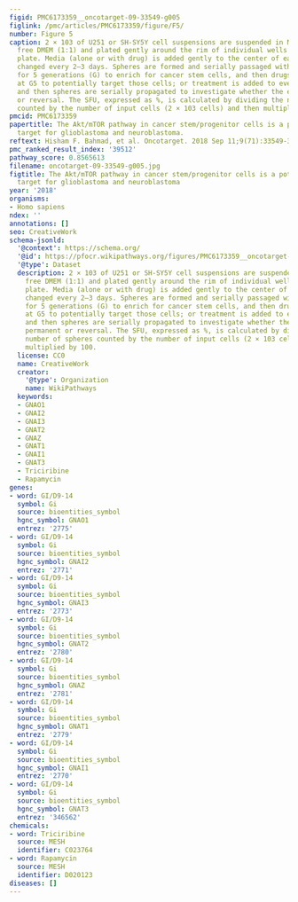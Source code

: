 ```yaml
---
figid: PMC6173359__oncotarget-09-33549-g005
figlink: /pmc/articles/PMC6173359/figure/F5/
number: Figure 5
caption: 2 × 103 of U251 or SH-SY5Y cell suspensions are suspended in Matrigel™/serum
  free DMEM (1:1) and plated gently around the rim of individual wells of a 24-well
  plate. Media (alone or with drug) is added gently to the center of each well and
  changed every 2–3 days. Spheres are formed and serially passaged without treatment
  for 5 generations (G) to enrich for cancer stem cells, and then drugs are added
  at G5 to potentially target those cells; or treatment is added to every generation
  and then spheres are serially propagated to investigate whether the effect is permanent
  or reversal. The SFU, expressed as %, is calculated by dividing the number of spheres
  counted by the number of input cells (2 × 103 cells) and then multiplied by 100.
pmcid: PMC6173359
papertitle: The Akt/mTOR pathway in cancer stem/progenitor cells is a potential therapeutic
  target for glioblastoma and neuroblastoma.
reftext: Hisham F. Bahmad, et al. Oncotarget. 2018 Sep 11;9(71):33549-33561.
pmc_ranked_result_index: '39512'
pathway_score: 0.8565613
filename: oncotarget-09-33549-g005.jpg
figtitle: The Akt/mTOR pathway in cancer stem/progenitor cells is a potential therapeutic
  target for glioblastoma and neuroblastoma
year: '2018'
organisms:
- Homo sapiens
ndex: ''
annotations: []
seo: CreativeWork
schema-jsonld:
  '@context': https://schema.org/
  '@id': https://pfocr.wikipathways.org/figures/PMC6173359__oncotarget-09-33549-g005.html
  '@type': Dataset
  description: 2 × 103 of U251 or SH-SY5Y cell suspensions are suspended in Matrigel™/serum
    free DMEM (1:1) and plated gently around the rim of individual wells of a 24-well
    plate. Media (alone or with drug) is added gently to the center of each well and
    changed every 2–3 days. Spheres are formed and serially passaged without treatment
    for 5 generations (G) to enrich for cancer stem cells, and then drugs are added
    at G5 to potentially target those cells; or treatment is added to every generation
    and then spheres are serially propagated to investigate whether the effect is
    permanent or reversal. The SFU, expressed as %, is calculated by dividing the
    number of spheres counted by the number of input cells (2 × 103 cells) and then
    multiplied by 100.
  license: CC0
  name: CreativeWork
  creator:
    '@type': Organization
    name: WikiPathways
  keywords:
  - GNAO1
  - GNAI2
  - GNAI3
  - GNAT2
  - GNAZ
  - GNAT1
  - GNAI1
  - GNAT3
  - Triciribine
  - Rapamycin
genes:
- word: GI/D9-14
  symbol: Gi
  source: bioentities_symbol
  hgnc_symbol: GNAO1
  entrez: '2775'
- word: GI/D9-14
  symbol: Gi
  source: bioentities_symbol
  hgnc_symbol: GNAI2
  entrez: '2771'
- word: GI/D9-14
  symbol: Gi
  source: bioentities_symbol
  hgnc_symbol: GNAI3
  entrez: '2773'
- word: GI/D9-14
  symbol: Gi
  source: bioentities_symbol
  hgnc_symbol: GNAT2
  entrez: '2780'
- word: GI/D9-14
  symbol: Gi
  source: bioentities_symbol
  hgnc_symbol: GNAZ
  entrez: '2781'
- word: GI/D9-14
  symbol: Gi
  source: bioentities_symbol
  hgnc_symbol: GNAT1
  entrez: '2779'
- word: GI/D9-14
  symbol: Gi
  source: bioentities_symbol
  hgnc_symbol: GNAI1
  entrez: '2770'
- word: GI/D9-14
  symbol: Gi
  source: bioentities_symbol
  hgnc_symbol: GNAT3
  entrez: '346562'
chemicals:
- word: Triciribine
  source: MESH
  identifier: C023764
- word: Rapamycin
  source: MESH
  identifier: D020123
diseases: []
---
```

